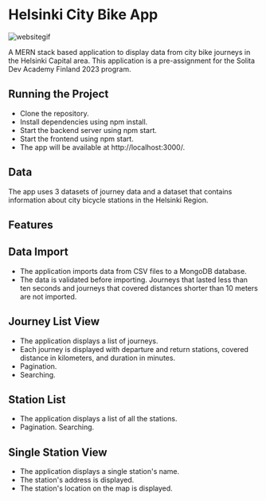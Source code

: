# Helsinki City Bike App

![websitegif](https://user-images.githubusercontent.com/9402604/216608359-232b83c4-ad2b-4568-965c-a823816f1245.gif)

A MERN stack based application to display data from city bike journeys in the Helsinki Capital area. This application is a pre-assignment for the Solita Dev Academy Finland 2023 program.

## Running the Project
- Clone the repository.
- Install dependencies using npm install.
- Start the backend server using npm start.
- Start the frontend using npm start.
- The app will be available at http://localhost:3000/.
## Data
The app uses 3 datasets of journey data and a dataset that contains information about city bicycle stations in the Helsinki Region.

## Features
## Data Import
- The application imports data from CSV files to a MongoDB database.
- The data is validated before importing.
Journeys that lasted less than ten seconds and journeys that covered distances shorter than 10 meters are not imported.
## Journey List View
- The application displays a list of journeys.
- Each journey is displayed with departure and return stations, covered distance in kilometers, and duration in minutes.
- Pagination.
- Searching.
## Station List
- The application displays a list of all the stations.
- Pagination.
Searching.
## Single Station View
- The application displays a single station's name.
- The station's address is displayed.
- The station's location on the map is displayed.

